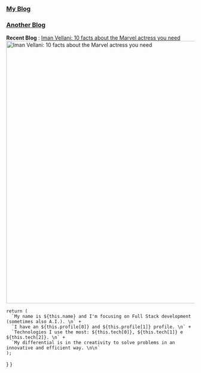 <br />
<h3><a href="https://www.marvellousadventures.com?utm_source=github_sh&utm_medium=github_sh&utm_campaign=github_sh">My Blog</a></h3>
<h3><a href="https://www.casualminimart.com/?utm_source=github_sh&utm_medium=github_sh&utm_campaign=github_sh">Another Blog</a></h3>
<b>Recent Blog</b> : <a href="https://www.marvellousadventures.com/celebrities/iman-vellani-10-facts-about-the-marvel-actress-you-need-to-know?utm_source=github_sh&utm_medium=social_sh&utm_campaign=seo-summer-boost">Iman Vellani: 10 facts about the Marvel actress you need</a></h3>
<img src="https://www.marvellousadventures.com/featured/2024/06/iman-vellani-10-facts-about-the-marvel-actress-you-need-to-know.webp" alt="Iman Vellani: 10 facts about the Marvel actress you need" width="700">


    return (
      `My name is ${this.name} and I'm focusing on Full Stack development (sometimes also A.I.). \n` +
      `I have an ${this.profile[0]} and ${this.profile[1]} profile. \n` +
      `Technologies I use the most: ${this.tech[0]}, ${this.tech[1]} e ${this.tech[2]}. \n` +
      `My differential is in the creativity to solve problems in an innovative and efficient way. \n\n`      
    );
  }
}

